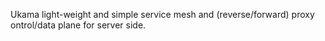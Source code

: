 Ukama light-weight and simple service mesh and (reverse/forward) proxy ontrol/data plane for server side.
